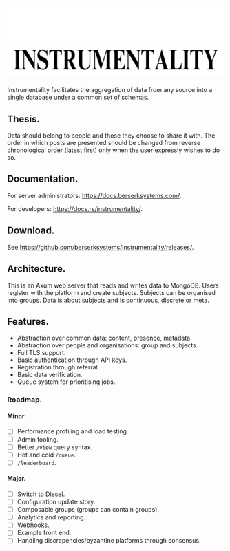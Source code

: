 ![Instrumentality](./assets/dark-header.png#gh-dark-mode-only)
![](./assets/light-header.png#gh-light-mode-only)
---
Instrumentality facilitates the aggregation of data from any source into a 
single database under a common set of schemas.

## Thesis.
Data should belong to people and those they choose to share it with. The order
in which posts are presented should be changed from reverse chronological order
 (latest first) only when the user expressly wishes to do so.

## Documentation.
For server administrators: <https://docs.berserksystems.com/>.

For developers: <https://docs.rs/instrumentality/>.

## Download.
See <https://github.com/berserksystems/instrumentality/releases/>.

## Architecture.
This is an Axum web server that reads and writes data to MongoDB. Users register
with the platform and create subjects. Subjects can be organised into groups.
Data is about subjects and is continuous, discrete or meta.

## Features.
- Abstraction over common data: content, presence, metadata.
- Abstraction over people and organisations: group and subjects.
- Full TLS support.
- Basic authentication through API keys.
- Registration through referral.
- Basic data verification.
- Queue system for prioritising jobs.

### Roadmap.
#### Minor.
- [ ] Performance profiling and load testing.
- [ ] Admin tooling.
- [ ] Better `/view` query syntax.
- [ ] Hot and cold `/queue`.
- [ ] `/leaderboard`.

#### Major.
- [ ] Switch to Diesel.
- [ ] Configuration update story.
- [ ] Composable groups (groups can contain groups).
- [ ] Analytics and reporting.
- [ ] Webhooks.
- [ ] Example front end.
- [ ] Handling discrepencies/byzantine platforms through consensus.